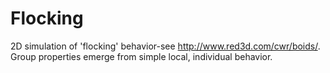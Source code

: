 # Flocking

2D simulation of 'flocking' behavior-see http://www.red3d.com/cwr/boids/.
Group properties emerge from simple local, individual behavior.  
